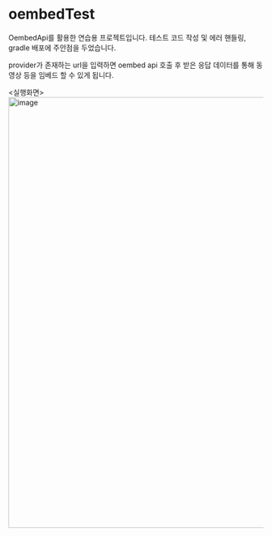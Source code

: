 # oembedTest

 OembedApi를 활용한 연습용 프로젝트입니다. 테스트 코드 작성 및 에러 핸들링, gradle 배포에 주안점을 두었습니다.

 provider가 존재하는 url을 입력하면 oembed api 호출 후 받은 응답 데이터를 통해 동영상 등을 임베드 할 수 있게 됩니다.


<실행화면>
<img width="850" alt="image" src="https://user-images.githubusercontent.com/75921378/175068432-e0155434-8df2-4b6e-a99a-c5b44f25df7c.png">
